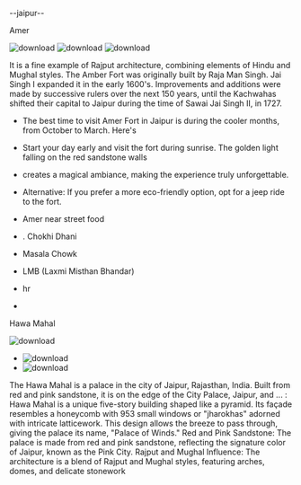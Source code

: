   --jaipur--

  Amer

  
![download](https://github.com/user-attachments/assets/d7e1e100-3e7f-49d1-ac6c-355c0d6df8d0)
![download](https://github.com/user-attachments/assets/5ed4f8d6-9c47-4b10-8733-ead50761d03d)
![download](https://github.com/user-attachments/assets/08881c92-e594-44d1-9c5a-b8715c879c1a)

It is a fine example of Rajput architecture, combining elements of Hindu and Mughal styles.
The Amber Fort was originally built by Raja Man Singh. Jai Singh I expanded it in the early 1600's. 
Improvements and additions were made by successive rulers over the next 150 years, until 
the Kachwahas shifted their capital to Jaipur during the time of Sawai Jai Singh II, in 1727.

* The best time to visit Amer Fort in Jaipur is during the cooler months, from October to March. Here's
* Start your day early and visit the fort during sunrise. The golden light falling on the red sandstone walls
*  creates a magical ambiance, making the experience truly unforgettable.
*  Alternative: If you prefer a more eco-friendly option, opt for a jeep ride to the fort.

*  Amer near street food
*  . Chokhi Dhani
*   Masala Chowk
*   LMB (Laxmi Misthan Bhandar)

*   hr

*   
Hawa Mahal


![download](https://github.com/user-attachments/assets/0b0fb6d4-4266-4ca3-9904-0ca817694439)
*   ![download](https://github.com/user-attachments/assets/052a0f02-9fc0-457c-b91c-ed8a4131e6b4)
*  ![download](https://github.com/user-attachments/assets/533d28c1-c3e3-4621-8abb-b5cee52e968f)

The Hawa Mahal is a palace in the city of Jaipur, Rajasthan, India. Built from red and pink sandstone, 
it is on the edge of the City Palace, Jaipur, and ...
: Hawa Mahal is a unique five-story building shaped like a pyramid. Its façade resembles a honeycomb with 953 small windows or "jharokhas" adorned with intricate latticework. This design allows the breeze to pass through, giving the palace its name, "Palace of Winds."
Red and Pink Sandstone: The palace is made from red and pink sandstone, reflecting the signature color of Jaipur, known as the Pink City.
Rajput and Mughal Influence: The architecture is a blend of Rajput and Mughal styles, featuring arches, domes, and delicate stonework


